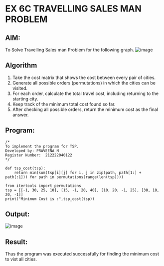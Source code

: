 # EX 6C TRAVELLING SALES MAN PROBLEM

## AIM:
To Solve Travelling Sales man Problem for the following graph.
![image](https://github.com/user-attachments/assets/653921a4-3d7b-4691-9b41-735e80f7af0b)

## Algorithm
1. Take the cost matrix that shows the cost between every pair of cities.
2. Generate all possible orders (permutations) in which the cities can be visited.
3. For each order, calculate the total travel cost, including returning to the starting city.
4. Keep track of the minimum total cost found so far.
5. After checking all possible orders, return the minimum cost as the final answer.
## Program:
```
/*
To implement the program for TSP.
Developed by: PRAVEENA N
Register Number:  212222040122
*/
```
```
def tsp_cost(tsp):
    return min(sum(tsp[i][j] for i, j in zip(path, path[1:] + path[:1])) for path in permutations(range(len(tsp))))

from itertools import permutations
tsp = [[-1, 30, 25, 10], [15, -1, 20, 40], [10, 20, -1, 25], [30, 10, 20, -1]]
print("Minimum Cost is :",tsp_cost(tsp))
```
## Output:
![image](https://github.com/user-attachments/assets/1e757740-b0d8-45de-b4aa-79a0fe04a797)

## Result:
Thus the program was executed successfully for finding the minimum cost to vist all cities.
